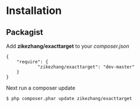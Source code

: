 # Installation

## Packagist

Add **zikezhang/exacttarget** to your _composer.json_

    {
        "require": {
                "zikezhang/exacttarget": "dev-master"
        }
    }

Next run a composer update

    $ php composer.phar update zikezhang/exacttarget
